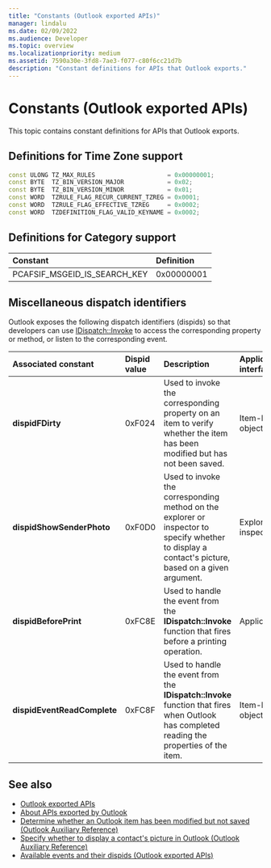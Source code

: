 ```yaml
---
title: "Constants (Outlook exported APIs)"
manager: lindalu
ms.date: 02/09/2022
ms.audience: Developer
ms.topic: overview
ms.localizationpriority: medium
ms.assetid: 7590a30e-3fd8-7ae3-f077-c80f6cc21d7b
description: "Constant definitions for APIs that Outlook exports."
---
```


# Constants (Outlook exported APIs)

This topic contains constant definitions for APIs that Outlook exports.
  
## Definitions for Time Zone support

```cpp
const ULONG TZ_MAX_RULES                    = 0x00000001;  
const BYTE  TZ_BIN_VERSION_MAJOR            = 0x02;  
const BYTE  TZ_BIN_VERSION_MINOR            = 0x01; 
const WORD  TZRULE_FLAG_RECUR_CURRENT_TZREG = 0x0001; 
const WORD  TZRULE_FLAG_EFFECTIVE_TZREG     = 0x0002; 
const WORD  TZDEFINITION_FLAG_VALID_KEYNAME = 0x0002;
```

## Definitions for Category support

|**Constant**|**Definition**|
|:-----|:-----|
|PCAFSIF_MSGEID_IS_SEARCH_KEY |0x00000001 |
   
## Miscellaneous dispatch identifiers

Outlook exposes the following dispatch identifiers (dispids) so that developers can use [IDispatch::Invoke](/previous-versions/windows/desktop/api/oaidl/nf-oaidl-idispatch-invoke) to access the corresponding property or method, or listen to the corresponding event. 
  
|**Associated constant**|**Dispid value**|**Description**|**Applicable interface**|
|:-----|:-----|:-----|:-----|
|**dispidFDirty** | 0xF024 |Used to invoke the corresponding property on an item to verify whether the item has been modified but has not been saved. |Item-level objects |
|**dispidShowSenderPhoto** | 0xF0D0 |Used to invoke the corresponding method on the explorer or inspector to specify whether to display a contact's picture, based on a given argument. |Explorer or inspector |
|**dispidBeforePrint** | 0xFC8E |Used to handle the event from the **IDispatch::Invoke** function that fires before a printing operation. |Application |
|**dispidEventReadComplete** | 0xFC8F |Used to handle the event from the **IDispatch::Invoke** function that fires when Outlook has completed reading the properties of the item. |Item-level objects |
   
## See also

- [Outlook exported APIs](outlook-exported-apis.md)
- [About APIs exported by Outlook](about-apis-exported-by-outlook.md)
- [Determine whether an Outlook item has been modified but not saved (Outlook Auxiliary Reference)](how-to-determine-if-outlook-item-has-been-modified-but-not-saved.md)
- [Specify whether to display a contact's picture in Outlook (Outlook Auxiliary Reference)](/previous-versions/office/gg262879(v=office.15))
- [Available events and their dispids (Outlook exported APIs)](available-events-and-their-dispids-outlook-exported-apis.md)
